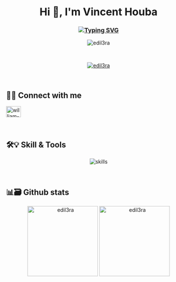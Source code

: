 <h1 align="center">Hi 👋, I'm Vincent Houba</h1>
<h3 align="center"><a href="https://git.io/typing-svg"><img src="https://readme-typing-svg.herokuapp.com?font=Fira+Code&pause=1000&center=true&width=435&lines=Software+Engineer" alt="Typing SVG" /></a></h3>

<div align="center"> <img src="https://komarev.com/ghpvc/?username=edil3ra&label=Profile%20views&color=0e75b6&style=flat" alt="edil3ra" /> </div>

&nbsp;

<div align="center"> <a href="https://github.com/ryo-ma/github-profile-trophy"><img src="https://github-profile-trophy.vercel.app/?username=edil3ra&theme=nord&no-frame=true" alt="edil3ra" /></a> </div>

&nbsp;

## 🔌🤝 Connect with me
<div align="left">
<a href="https://linkedin.com/in/vincent-houba-866525b6/" target="blank"><img align="center" src="https://raw.githubusercontent.com/rahuldkjain/github-profile-readme-generator/master/src/images/icons/Social/linked-in-alt.svg" alt="william-scalabre" height="30" width="40" /></a>
</div>

&nbsp;

## 🛠️💡 Skill & Tools
<div align="center"> 
<img src="https://skillicons.dev/icons?i=python,ts,rust,elixir,django,flask,react,vue,gatsby,express,next,bevy,postgres,mongo,redis,dynamodb,aws,linux,git,github,docker,nginx&theme=dark" alt="skills" /> </div>

&nbsp;

## 📊🗃️ Github stats

<p align="center">
<img align="center" src="https://github-readme-stats.vercel.app/api?username=edil3ra&count_private=true&show_icons=true&theme=nord&hide_border=true" alt="edil3ra" height="192px" />
  <img align="center" src="https://github-readme-stats.vercel.app/api/top-langs?username=edil3ra&langs_count=8&layout=compact&theme=nord&hide_border=true" alt="edil3ra" height="192px" />
</p>

&nbsp;
<!--- <div align="center"> <img align="center" src="https://github-readme-activity-graph.vercel.app/graph?username=edil3ra&theme=nord&hide_border=true&radius=10" alt="activity graph"/></div> --> 

&nbsp;



